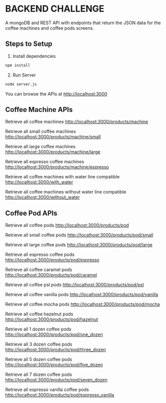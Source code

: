 # BACKEND CHALLENGE 

A mongoDB and REST API with endpoints that return the JSON data for the coffee machines and coffee pods screens.

## Steps to Setup

1. Install dependencies

```bash
npm install
```

2. Run Server

```bash
node server.js
```

You can browse the APIs at <http://localhost:3000>


## Coffee Machine APIs

Retrieve all coffee machines <http://localhost:3000/products/machine>

Retrieve all small coffee machines <http://localhost:3000/products/machine/small>

Retrieve all large coffee machines <http://localhost:3000/products/machine/large>

Retrieve all espresso coffee machines <http://localhost:3000/products/machine/espresso>

Retrieve all coffee machines with water line compatible <http://localhost:3000/with_water>

Retrieve all coffee machines without water line compatible <http://localhost:3000/without_water>

## Coffee Pod APIs

Retrieve all coffee pods <http://localhost:3000/products/pod>

Retrieve all small coffee pods <http://localhost:3000/products/pod/small>

Retrieve all large coffee pods <http://localhost:3000/products/pod/large>

Retrieve all espresso coffee pods <http://localhost:3000/products/pod/espresso>

Retrieve all coffee caramel pods <http://localhost:3000/products/pod/caramel>

Retrieve all coffee psl pods <http://localhost:3000/products/pod/psl>

Retrieve all coffee vanilla pods <http://localhost:3000/products/pod/vanilla>

Retrieve all coffee mocha pods <http://localhost:3000/products/pod/mocha>

Retrieve all coffee hazelnut pods <http://localhost:3000/products/pod/hazelnut>

Retrieve all 1 dozen coffee pods <http://localhost:3000/products/pod/one_dozen>

Retrieve all 3 dozen coffee pods <http://localhost:3000/products/pod/three_dozen>

Retrieve all 5 dozen coffee pods <http://localhost:3000/products/pod/five_dozen>

Retrieve all 7 dozen coffee pods <http://localhost:3000/products/pod/seven_dozen>

Retrieve all espresso vanilla coffee pods <http://localhost:3000/products/pod/espresso_vanilla>

